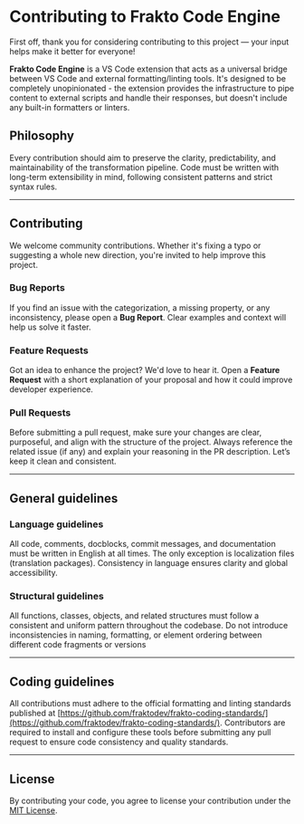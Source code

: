 # Contributing to Frakto Code Engine

First off, thank you for considering contributing to this project — your input helps make it better for everyone!

**Frakto Code Engine** is a VS Code extension that acts as a universal bridge between VS Code and external formatting/linting tools. It's designed to be completely unopinionated - the extension provides the infrastructure to pipe content to external scripts and handle their responses, but doesn't include any built-in formatters or linters.

## Philosophy

Every contribution should aim to preserve the clarity, predictability, and maintainability of the transformation pipeline. Code must be written with long-term extensibility in mind, following consistent patterns and strict syntax rules.

---

## Contributing

We welcome community contributions. Whether it's fixing a typo or suggesting a whole new direction, you're invited to help improve this project.

### Bug Reports

If you find an issue with the categorization, a missing property, or any inconsistency, please open a **Bug Report**. Clear examples and context will help us solve it faster.

### Feature Requests

Got an idea to enhance the project? We'd love to hear it. Open a **Feature Request** with a short explanation of your proposal and how it could improve developer experience.

### Pull Requests

Before submitting a pull request, make sure your changes are clear, purposeful, and align with the structure of the project. Always reference the related issue (if any) and explain your reasoning in the PR description. Let’s keep it clean and consistent.

---

## General guidelines

### Language guidelines

All code, comments, docblocks, commit messages, and documentation must be written in English at all times. The only exception is localization files (translation packages). Consistency in language ensures clarity and global accessibility.

### Structural guidelines

All functions, classes, objects, and related structures must follow a consistent and uniform pattern throughout the codebase. Do not introduce inconsistencies in naming, formatting, or element ordering between different code fragments or versions

---

## Coding guidelines

All contributions must adhere to the official formatting and linting standards published at [https://github.com/fraktodev/frakto-coding-standards/](https://github.com/fraktodev/frakto-coding-standards/). Contributors are required to install and configure these tools before submitting any pull request to ensure code consistency and quality standards.

---

## License

By contributing your code, you agree to license your contribution under the [MIT License](../LICENSE).

